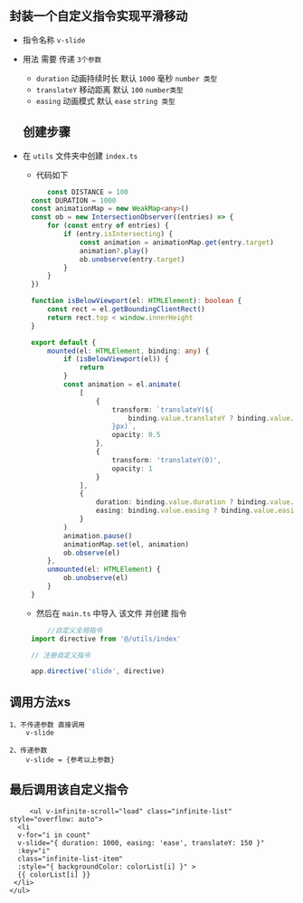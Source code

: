 ## 封装一个自定义指令实现平滑移动 

- 指令名称 `v-slide`
- 用法 需要 传递 `3个参数`   
  -  `duration` 动画持续时长 默认 `1000` 毫秒   `number 类型`
  -  `translateY` 移动距离  默认 `100`    `number类型`
  -  `easing` 动画模式 默认 `ease`   `string 类型`
  
  ## 创建步骤
- 在 `utils` 文件夹中创建 `index.ts` 
   - 代码如下
  ```ts
        const DISTANCE = 100
    const DURATION = 1000
    const animationMap = new WeakMap<any>()
    const ob = new IntersectionObserver((entries) => {
        for (const entry of entries) {
            if (entry.isIntersecting) {
                const animation = animationMap.get(entry.target)
                animation?.play()
                ob.unobserve(entry.target)
            }
        }
    })

    function isBelowViewport(el: HTMLElement): boolean {
        const rect = el.getBoundingClientRect()
        return rect.top < window.innerHeight
    }

    export default {
        mounted(el: HTMLElement, binding: any) {
            if (isBelowViewport(el)) {
                return
            }
            const animation = el.animate(
                [
                    {
                        transform: `translateY(${
                            binding.value.translateY ? binding.value.translateY : DISTANCE
                        }px)`,
                        opacity: 0.5
                    },
                    {
                        transform: 'translateY(0)',
                        opacity: 1
                    }
                ],
                {
                    duration: binding.value.duration ? binding.value.duration : DURATION,
                    easing: binding.value.easing ? binding.value.easing : 'ease'
                }
            )
            animation.pause()
            animationMap.set(el, animation)
            ob.observe(el)
        },
        unmounted(el: HTMLElement) {
            ob.unobserve(el)
        }
    }

  ```
  - 然后在 `main.ts` 中导入 该文件 并创建 指令
  ```ts
        //自定义全局指令
    import directive from '@/utils/index'

    // 注册自定义指令

    app.directive('slide', directive)

  ```
## 调用方法xs
    
    
    1、不传递参数 直接调用
        v-slide

    2、传递参数
        v-slide = {参考以上参数}
        

 ##  最后调用该自定义指令 

   
         <ul v-infinite-scroll="load" class="infinite-list" style="overflow: auto">
      <li
      v-for="i in count"
      v-slide="{ duration: 1000, easing: 'ease', translateY: 150 }"
      :key="i"
      class="infinite-list-item"
      :style="{ backgroundColor: colorList[i] }" >
      {{ colorList[i] }}
     </li>
    </ul>
 
